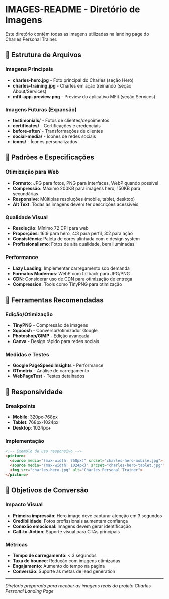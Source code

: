 # IMAGES-README - Diretório de Imagens

Este diretório contém todas as imagens utilizadas na landing page do Charles Personal Trainer.

## 📁 Estrutura de Arquivos

### Imagens Principais
- **charles-hero.jpg** - Foto principal do Charles (seção Hero)
- **charles-training.jpg** - Charles em ação treinando (seção About/Services)
- **mfit-app-preview.png** - Preview do aplicativo MFit (seção Services)

### Imagens Futuras (Expansão)
- **testimonials/** - Fotos de clientes/depoimentos
- **certificates/** - Certificações e credenciais
- **before-after/** - Transformações de clientes
- **social-media/** - Ícones de redes sociais
- **icons/** - Ícones personalizados

## 🎨 Padrões e Especificações

### Otimização para Web
- **Formato**: JPG para fotos, PNG para interfaces, WebP quando possível
- **Compressão**: Máximo 200KB para imagens hero, 150KB para secundárias
- **Responsive**: Múltiplas resoluções (mobile, tablet, desktop)
- **Alt Text**: Todas as imagens devem ter descrições acessíveis

### Qualidade Visual
- **Resolução**: Mínimo 72 DPI para web
- **Proporções**: 16:9 para hero, 4:3 para perfil, 3:2 para ação
- **Consistência**: Paleta de cores alinhada com o design system
- **Profissionalismo**: Fotos de alta qualidade, bem iluminadas

### Performance
- **Lazy Loading**: Implementar carregamento sob demanda
- **Formatos Modernos**: WebP com fallback para JPG/PNG
- **CDN**: Considerar uso de CDN para otimização de entrega
- **Compression**: Tools como TinyPNG para otimização

## 🔧 Ferramentas Recomendadas

### Edição/Otimização
- **TinyPNG** - Compressão de imagens
- **Squoosh** - Conversor/otimizador Google
- **Photoshop/GIMP** - Edição avançada
- **Canva** - Design rápido para redes sociais

### Medidas e Testes
- **Google PageSpeed Insights** - Performance
- **GTmetrix** - Análise de carregamento
- **WebPageTest** - Testes detalhados

## 📱 Responsividade

### Breakpoints
- **Mobile**: 320px-768px
- **Tablet**: 768px-1024px
- **Desktop**: 1024px+

### Implementação
```html
<!-- Exemplo de uso responsivo -->
<picture>
  <source media="(max-width: 768px)" srcset="charles-hero-mobile.jpg">
  <source media="(max-width: 1024px)" srcset="charles-hero-tablet.jpg">
  <img src="charles-hero.jpg" alt="Charles Personal Trainer">
</picture>
```

## 🎯 Objetivos de Conversão

### Impacto Visual
- **Primeira impressão**: Hero image deve capturar atenção em 3 segundos
- **Credibilidade**: Fotos profissionais aumentam confiança
- **Conexão emocional**: Imagens devem gerar identificação
- **Call-to-Action**: Suporte visual para CTAs principais

### Métricas
- **Tempo de carregamento**: < 3 segundos
- **Taxa de bounce**: Redução com imagens otimizadas
- **Engajamento**: Aumento do tempo na página
- **Conversão**: Suporte às metas de lead generation

---

*Diretório preparado para receber as imagens reais do projeto Charles Personal Landing Page*
